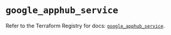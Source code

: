 # `google_apphub_service`

Refer to the Terraform Registry for docs: [`google_apphub_service`](https://registry.terraform.io/providers/hashicorp/google/5.26.0/docs/resources/apphub_service).
